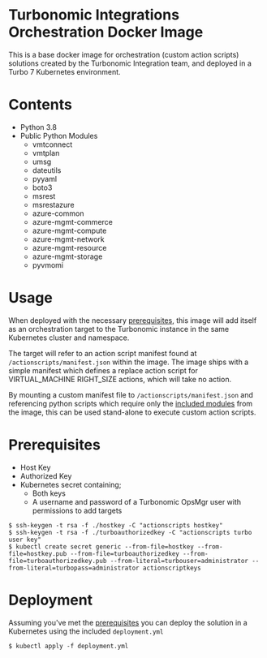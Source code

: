 # Turbonomic Integrations Orchestration Docker Image
This is a base docker image for orchestration (custom action scripts) solutions created by the Turbonomic Integration team, and deployed in a Turbo 7 Kubernetes environment.

# Contents
* Python 3.8
* Public Python Modules
  * vmtconnect
  * vmtplan
  * umsg
  * dateutils
  * pyyaml
  * boto3
  * msrest
  * msrestazure
  * azure-common
  * azure-mgmt-commerce
  * azure-mgmt-compute
  * azure-mgmt-network
  * azure-mgmt-resource
  * azure-mgmt-storage
  * pyvmomi

# Usage
When deployed with the necessary [prerequisites](#prerequisites), this image will add itself as an orchestration target to the Turbonomic instance in the same Kubernetes cluster and namespace.

The target will refer to an action script manifest found at `/actionscripts/manifest.json` within the image. The image ships with a simple manifest which defines a replace action script for VIRTUAL_MACHINE RIGHT_SIZE actions, which will take no action.

By mounting a custom manifest file to `/actionscripts/manifest.json` and referencing python scripts which require only the [included modules](#contents) from the image, this can be used stand-alone to execute custom action scripts.

# Prerequisites

* Host Key
* Authorized Key
* Kubernetes secret containing;
  * Both keys
  * A username and password of a Turbonomic OpsMgr user with permissions to add targets

```
$ ssh-keygen -t rsa -f ./hostkey -C "actionscripts hostkey"
$ ssh-keygen -t rsa -f ./turboauthorizedkey -C "actionscripts turbo user key"
$ kubectl create secret generic --from-file=hostkey --from-file=hostkey.pub --from-file=turboauthorizedkey --from-file=turboauthorizedkey.pub --from-literal=turbouser=administrator --from-literal=turbopass=administrator actionscriptkeys
```

# Deployment
Assuming you've met the [prerequisites](#prerequisites) you can deploy the solution in a Kubernetes using the included `deployment.yml`

`$ kubectl apply -f deployment.yml`
